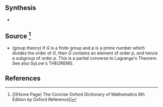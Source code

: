 ## Synthesis
- 
## Source [^1]
- (group theory) If $G$ is a finite group and $p$ is a prime number which divides the order of $G$, then $G$ contains an element of order $p$, and hence a subgroup of order $p$. This is a partial converse to Lagrange's Theorem. See also SyLow's THEOREMS.
## References

[^1]: [[(Home Page) The Concise Oxford Dictionary of Mathematics 6th Edition by Oxford Reference]]